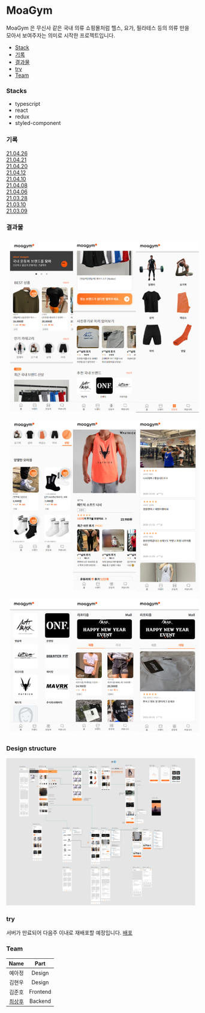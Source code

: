 MoaGym
===
MoaGym 은 무신사 같은 국내 의류 쇼핑몰처럼 헬스, 요가, 필라테스 등의 의류 만을 모아서 보여주자는 의미로 시작한 프로젝트입니다.

- [Stack](#stacks)
- [기록](#commits)
- [결과물](#results)
- [try](#try)
- [Team](#team)

### <a name="stacks">Stacks</a>

- typescript
- react
- redux
- styled-component

### <a name="commits">기록</a>

[21.04.26](./Readmes/21_04_26.md)<br>
[21.04.21](./Readmes/21_04_21.md)<br>
[21.04.20](./Readmes/21_04_20.md)<br>
[21.04.12](./Readmes/21_04_12.md)<br>
[21.04.10](./Readmes/21_04_10.md)<br>
[21.04.08](./Readmes/21_04_08.md)<br>
[21.04.06](./Readmes/21_04_06.md)<br>
[21.03.28](./Readmes/21_03_28.md)<br>
[21.03.10](./Readmes/21_03_10.md)<br>
[21.03.09](./Readmes/21_03_09.md)<br>

### <a name="results">결과물</a>

<div style="display: grid; grid-template-columns: repeat(3, 1fr);">
    <img src="./src/common/image/img_home1.PNG" style="width:200px; margin:10px;">
    <img src="./src/common/image/img_home2.PNG" style="width:200px; margin:10px;">
    <img src="./src/common/image/category1.PNG" style="width:200px; margin:10px;">
    <img src="./src/common/image/category2.PNG" style="width:200px; margin:10px;">
    <img src="./src/common/image/img_ItemInfo1.PNG" style="width:200px; margin:10px;">
    <img src="./src/common/image/img_ItemInfo2.PNG" style="width:200px; margin:10px;">
    <img src="./src/common/image/img_brandList.PNG" style="width:200px; margin:10px;">
    <img src="./src/common/image/img_brandPage1.PNG" style="width:200px; margin:10px;">
    <img src="./src/common/image/img_brandPage2.PNG" style="width:200px; margin:10px;">
</div>

### Design structure

<img src="./src/common/image/figma.PNG">

### try

서버가 만료되어 다음주 이내로 재배포할 예정입니다.
[배포](https://junho0956.github.io/MoaGym/)

### <a name="team">Team</a>

|Name|Part|
|:---:|:---:|
|예아정|Design|
|김현우|Design|
|김준호|Frontend|
|[최상후](https://github.com/Neungji-Baksal)|Backend|
